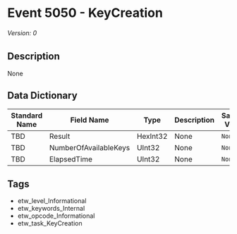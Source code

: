 # Event 5050 - KeyCreation
###### Version: 0

## Description
None

## Data Dictionary
|Standard Name|Field Name|Type|Description|Sample Value|
|---|---|---|---|---|
|TBD|Result|HexInt32|None|`None`|
|TBD|NumberOfAvailableKeys|UInt32|None|`None`|
|TBD|ElapsedTime|UInt32|None|`None`|

## Tags
* etw_level_Informational
* etw_keywords_Internal
* etw_opcode_Informational
* etw_task_KeyCreation